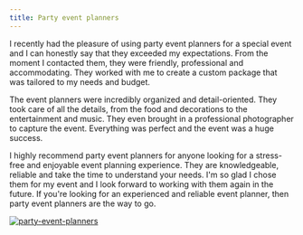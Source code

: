 ```yaml
---
title: Party event planners
---
```


I recently had the pleasure of using party event planners for a special event and I can honestly say that they exceeded my expectations. From the moment I contacted them, they were friendly, professional and accommodating. They worked with me to create a custom package that was tailored to my needs and budget.

The event planners were incredibly organized and detail-oriented. They took care of all the details, from the food and decorations to the entertainment and music. They even brought in a professional photographer to capture the event. Everything was perfect and the event was a huge success.

I highly recommend party event planners for anyone looking for a stress-free and enjoyable event planning experience. They are knowledgeable, reliable and take the time to understand your needs. I'm so glad I chose them for my event and I look forward to working with them again in the future. If you're looking for an experienced and reliable event planner, then party event planners are the way to go.

[![party-event-planners](<https://dabuttonfactory.com/button.png?t=CHECK+SERVICE&f=Noto+Sans-Bold&ts=26&tc=fff&hp=45&vp=20&c=11&bgt=unicolored&bgc=4bd42f>)](<https://www.bark.com/?a_aid=5d2d0e83cdc39>)